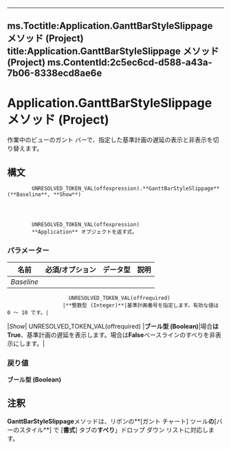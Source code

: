 

---
ms.Toctitle:Application.GanttBarStyleSlippage メソッド (Project)
title:Application.GanttBarStyleSlippage メソッド (Project)
ms.ContentId:2c5ec6cd-d588-a43a-7b06-8338ecd8ae6e
---
# Application.GanttBarStyleSlippage メソッド (Project)




作業中のビューのガント バーで、指定した基準計画の遅延の表示と非表示を切り替えます。

## 構文

            UNRESOLVED_TOKEN_VAL(offexpression).**GanttBarStyleSlippage**(**Baseline**, **Show**)




            UNRESOLVED_TOKEN_VAL(offexpression)
            **Application** オブジェクトを返す式。

### パラメーター

|**名前**|**必須/オプション**|**データ型**|**説明**|
|---|---|---|---|
|*Baseline*|
                        UNRESOLVED_TOKEN_VAL(offrequired)
                      |**整数型 (Integer)**|基準計画番号を指定します。有効な値は 0 ～ 10 です。|
|*Show*|
                        UNRESOLVED_TOKEN_VAL(offrequired)
                      |**ブール型 (Boolean)**|場合**は True**、基準計画の遅延を表示します。場合は**False**ベースラインのすべりを非表示にします。|



### 戻り値
**ブール型 (Boolean)**





## 注釈
**GanttBarStyleSlippage**メソッドは、リボンの**[ガント チャート] ツール**の**[バーのスタイル**] で [**書式**] タブの**すべり**」ドロップ ダウン リストに対応します。




